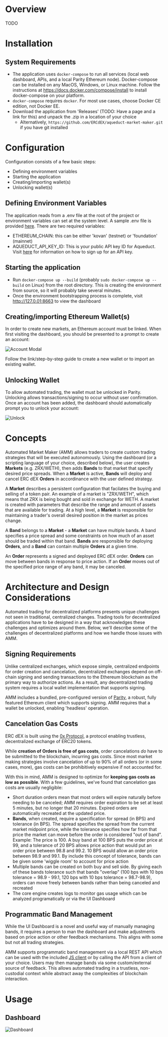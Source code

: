 # Overview

TODO

# Installation

## System Requirements
- The application uses `docker-compose` to run all services (local web dashboard, APIs, and a local Parity Ethereum node). Docker-compose can be installed on any MacOS, Windows, or Linux machine. Follow the instructions at https://docs.docker.com/compose/install to install docker-compose on your platform.
- `docker-compose` requires `docker`. For most use cases, choose Docker CE edition, not Docker EE.
- Download the application from 'Releases' (TODO: Have a page and a link for this) and unpack the .zip in a location of your choice
    - Alternatively, `https://github.com/ERCdEX/aqueduct-market-maker.git` if you have git installed

# Configuration

Configuration consists of a few basic steps:
- Defining environment variables
- Starting the application
- Creating/importing wallet(s)
- Unlocking wallet(s)

## Defining Environment Variables

The application reads from a .env file at the root of the project or environment variables can set at the system level. A sample .env file is provided [here](./.env-EXAMPLE). There are two required variables:

- ETHEREUM_CHAIN: this can be either 'kovan' (testnet) or 'foundation' (mainnet)
- AQUEDUCT_API_KEY_ID: This is your public API key ID for Aqueduct. Visit [here](https://github.com/ERCdEX/aqueduct/tree/master/guides#general-guidelines) for information on how to sign up for an API key.

## Starting the application

- Run `docker-compose up --build` (probably `sudo docker-compose up --build` on Linux) from the root directory. This is creating the environment from source, so it will probably take several minutes.
- Once the environment bootstrapping process is complete, visit http://127.0.01:8663 to view the dashboard

## Creating/importing Ethereum Wallet(s)

In order to create new markets, an Ethereum account must be linked. When first visiting the dashboard, you should be presented to a prompt to create an account:

![Account Modal](./docs/screenshots/account-modal.png)

Follow the link/step-by-step guide to create a new wallet or to import an existing wallet.

## Unlocking Wallet

To allow automated trading, the wallet must be unlocked in Parity. Unlocking allows transactions/signing to occur without user confirmation. Once an account has been added, the dashboard should automatically prompt you to unlock your account:

![Unlock](./docs/screenshots/unlock-account.png)

# Concepts

Automated Market Maker (AMM) allows traders to create custom trading strategies that will be executed autonomously. Using the dashboard (or a scripting language of your choice, described below), the user creates **Markets** (e.g. ZRX/WETH), then adds **Bands** to that market that specify desired price spreads. When a **Market** is active, **Bands** will deploy and cancel ERC dEX **Orders** in accordinance with the user defined strategy.

A **Market** describes a persistent configuration that facilates the buying and selling of a token pair. An example of a market is "ZRX/WETH", which means that ZRX is being bought and sold in exchange for WETH. A market is created with parameters that describe the range and amount of assets that are available for trading. At a high level, a **Market** is responsible for maintaining a trader's overall desired position in the market as prices change.

A **Band** belongs to a **Market** - a **Market** can have multiple bands. A band specifies a price spread and some constraints on how much of an asset should be traded within that band. **Bands** are responsible for deploying **Orders**, and a **Band** can contain multiple **Orders** at a given time.

An **Order** represents a signed and deployed ERC dEX order. **Orders** can move between bands in response to price action. If an **Order** moves out of the specified price range of any band, it may be canceled.

# Architecture and Design Considerations

Automated trading for decentralized platforms presents unique challenges not seen in traditional, centralized changes. Trading tools for decentralized applications have to be designed in a way that acknowledges these challenges and optimizes around them. Below, we'll describe some of the challenges of decentralized platforms and how we handle those issues with AMM.

## Signing Requirements

Unlike centralized exchanges, which expose simple, centralized endpoints for order creation and cancelation, decentralized exchanges depend on off-chain signing and sending transactions to the Ethereum blockchain as the primary way to authorize actions. As a result, any decentralized trading system requires a local wallet implementation that supports signing.

AMM includes a bundled, pre-configured version of [Parity](https://www.parity.io/), a robust, fully featured Ethereum client which supports signing. AMM requires that a wallet be unlocked, enabling 'headless' operation.

## Cancelation Gas Costs

ERC dEX is built using the [0x Protocol](https://www.0xproject.com/), a protocol enabling trustless, decentralized exchange of ERC20 tokens.

While **creation of Orders is free of gas costs**, order cancelations *do* have to be submitted to the blockchain, incurring gas costs. Since most market making strategies involve cancelation of up to 90% of all orders (or in some cases, more), gas costs can be prohibitively expensive if not accounted for.

With this in mind, AMM is designed to optimize for **keeping gas costs as low as possible**. With a few guidelines, we've found that cancelation gas costs are usually negligible:

- Short duration orders mean that most orders will expire naturally before needing to be canceled; AMM requires order expiration to be set at least 5 minutes, but no longer that 20 minutes. Expired orders are automatically recreated at the updated price.
- **Bands**, when created, require a specification for spread (in BPS) and tolerance (in BPS). The spread specifies the spread from the current market midpoint price, while the tolerance specifies how far from that price the market can move before the order is considered "out of band". Example: The price is 100. A buy band at 100 BPS puts the order price at 99, and a tolerance of 20 BPS allows price action that would put an order price between 98.8 and 99.2. 10 BPS would allow an order price between 98.9 and 99.1. By include this concept of tolerance, bands can be given some 'wiggle room' to account for price action
- Multiple bands can be created on both buy and sell side. By giving each of these bands tolerance such that bands "overlap" (100 bps with 10 bps tolerance = 98.9 - 99.1, 120 bps with 10 bps tolerance = 98.7-98.9), orders can move freely between bands rather than being canceled and recreated
- The core engine creates logs to monitor gas usage which can be analyzed programatically or via the UI Dashboard

## Programmatic Band Management

While the UI Dashboard is a novel and useful way of manually managing bands, it requires a person to man the dashboard and make adjustments based on price action or other feedback mechanisms. This aligns with some but not all trading strategies.

AMM supports programmatic band management via a local REST API which can be used with the included [JS client](./web/src/api/api.ts) or by calling the API from a client of your choice. Users may then manage bands via some custom/external source of feedback. This allows automated trading in a trustless, non-custodial context while abstract away the complexities of blockchain interaction.

# Usage

## Dashboard

![Dashboard](./docs/screenshots/dashboard.png)
